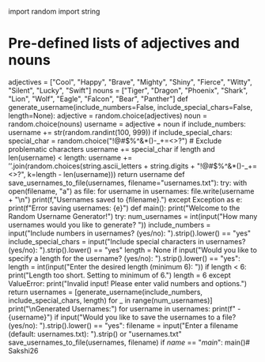 import random
import string
# Pre-defined lists of adjectives and nouns
adjectives = ["Cool", "Happy", "Brave", "Mighty", "Shiny", "Fierce", "Witty", "Silent", "Lucky", "Swift"]
nouns = ["Tiger", "Dragon", "Phoenix", "Shark", "Lion", "Wolf", "Eagle", "Falcon", "Bear", "Panther"]
def generate_username(include_numbers=False, include_special_chars=False, length=None):
adjective = random.choice(adjectives)
noun = random.choice(nouns)
username = adjective + noun
if include_numbers:
username += str(random.randint(100, 999))
if include_special_chars:
special_char = random.choice("!@#$%^&*()-_+=<>?") # Exclude problematic characters
username += special_char
if length and len(username) < length:
username += ’’.join(random.choices(string.ascii_letters + string.digits + "!@#$%^&*()-_+=<>?",
k=length - len(username)))
return username
def save_usernames_to_file(usernames, filename="usernames.txt"):
try:
with open(filename, "a") as file:
for username in usernames:
file.write(username + "\n")
print(f,"Usernames saved to {filename}.")
except Exception as e:
print(f"Error saving usernames: {e}")
def main():
print("Welcome to the Random Username Generator!")
try:
num_usernames = int(input("How many usernames would you like to generate? "))
include_numbers = input("Include numbers in usernames? (yes/no): ").strip().lower() == "yes"
include_special_chars = input("Include special characters in usernames? (yes/no): ").strip().lower()
== "yes"
length = None
if input("Would you like to specify a length for the username? (yes/no): ").strip().lower() == "yes":
length = int(input("Enter the desired length (minimum 6): "))
if length < 6:
print("Length too short. Setting to minimum of 6.")
length = 6
except ValueError:
print("Invalid input! Please enter valid numbers and options.")
return
usernames = [generate_username(include_numbers, include_special_chars, length) for _ in
range(num_usernames)]
print("\nGenerated Usernames:")
for username in usernames:
print(f" - {username}")
if input("Would you like to save the usernames to a file? (yes/no): ").strip().lower() == "yes":
filename = input("Enter a filename (default: usernames.txt): ").strip() or "usernames.txt"
save_usernames_to_file(usernames, filename)
if _name_ == "_main_":
main()# Sakshi26
